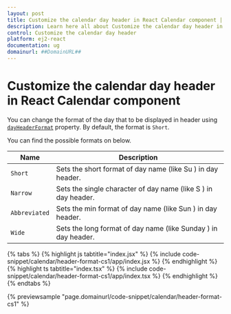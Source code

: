 ```yaml
---
layout: post
title: Customize the calendar day header in React Calendar component | Syncfusion
description: Learn here all about Customize the calendar day header in Syncfusion React Calendar component of Syncfusion Essential JS 2 and more.
control: Customize the calendar day header 
platform: ej2-react
documentation: ug
domainurl: ##DomainURL##
---
```


# Customize the calendar day header in React Calendar component

You can change the format of the day that to be displayed in header using [`dayHeaderFormat`](https://ej2.syncfusion.com/react/documentation/api/calendar#dayheaderformat) property. By default, the format is `Short`.

You can find the possible formats on below.

| **Name** | **Description** |
|------|---------------------|
| `Short` | Sets the short format of day name (like Su ) in day header. |
| `Narrow` | Sets the single character of day name (like S ) in day header. |
| `Abbreviated` | Sets the min format of day name (like Sun ) in day header. |
| `Wide` | Sets the long format of day name (like Sunday ) in day header. |

{% tabs %}
{% highlight js tabtitle="index.jsx" %}
{% include code-snippet/calendar/header-format-cs1/app/index.jsx %}
{% endhighlight %}
{% highlight ts tabtitle="index.tsx" %}
{% include code-snippet/calendar/header-format-cs1/app/index.tsx %}
{% endhighlight %}
{% endtabs %}

 {% previewsample "page.domainurl/code-snippet/calendar/header-format-cs1" %}